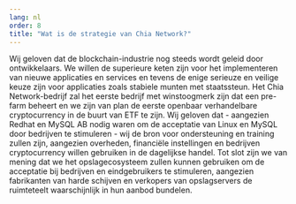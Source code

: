 ```yaml
---
lang: nl
order: 8
title: "Wat is de strategie van Chia Network?"
---
```


Wij geloven dat de blockchain-industrie nog steeds wordt geleid door ontwikkelaars. We willen de superieure keten zijn voor het implementeren van nieuwe applicaties en services en tevens de enige serieuze en veilige keuze zijn voor applicaties zoals stabiele munten met staatssteun. Het Chia Network-bedrijf zal het eerste bedrijf met winstoogmerk zijn dat een pre-farm beheert en we zijn van plan de eerste openbaar verhandelbare cryptocurrency in de buurt van ETF te zijn. Wij geloven dat - aangezien Redhat en MySQL AB nodig waren om de acceptatie van Linux en MySQL door bedrijven te stimuleren - wij de bron voor ondersteuning en training zullen zijn, aangezien overheden, financiële instellingen en bedrijven cryptocurrency willen gebruiken in de dagelijkse handel. Tot slot zijn we van mening dat we het opslagecosysteem zullen kunnen gebruiken om de acceptatie bij bedrijven en eindgebruikers te stimuleren, aangezien fabrikanten van harde schijven en verkopers van opslagservers de ruimteteelt waarschijnlijk in hun aanbod bundelen.
